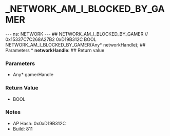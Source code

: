 # _NETWORK_AM_I_BLOCKED_BY_GAMER

--- ns: NETWORK --- ## NETWORK_AM_I_BLOCKED_BY_GAMER  // 0x15337C7C268A27B2 0xD19B312C BOOL NETWORK_AM_I_BLOCKED_BY_GAMER(Any* networkHandle);   ## Parameters * **networkHandle**:  ## Return value

### Parameters
* Any* gamerHandle

### Return Value
* BOOL

### Notes
* AP Hash: 0x0xD19B312C
* Build: 811

